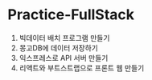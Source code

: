# Practice-FullStack

1. 빅데이터 배치 프로그램 만들기
2. 몽고DB에 데이터 저장하기
3. 익스프레스로 API 서버 만들기
4. 리액트와 부트스트랩으로 프론트 웹 만들기